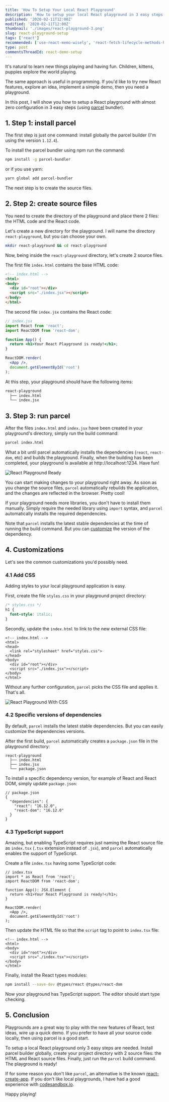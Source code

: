 ```yaml
---
title: 'How To Setup Your Local React Playground'
description: 'How to setup your local React playground in 3 easy steps: install parcel, create 2 source files, run parcel. Then... play with React!'
published: '2020-02-11T12:00Z'
modified: '2020-02-11T12:00Z'
thumbnail: './images/react-playground-3.png'
slug: react-playground-setup
tags: ['react']
recommended: ['use-react-memo-wisely', 'react-fetch-lifecycle-methods-hooks-suspense']
type: post
commentsThreadId: react-demo-setup
---
```


It's natural to learn new things playing and having fun. Children, kittens, puppies explore the world playing.  

The same approach is useful in programming. If you'd like to try new React features, explore an idea, implement a simple demo, then you need a playground.  

In this post, I will show you how to setup a React playground with almost zero configuration in 3 easy steps (using [parcel](https://parceljs.org/) bundler).  

## 1. Step 1: install parcel

The first step is just one command: install globally the parcel builder (I'm using the version `1.12.4`).  

To install the parcel bundler using npm run the command:

```bash
npm install -g parcel-bundler
```

or if you use yarn:

```bash
yarn global add parcel-bundler
```

The next step is to create the source files.  

## 2. Step 2: create source files

You need to create the directory of the playground and place there 2 files: the HTML code and the React code.  

Let's create a new directory for the playground. I will name the directory `react-playground`, but you can choose your own.

```bash
mkdir react-playground && cd react-playground
```

Now, being inside the `react-playground` directory, let's create 2 source files.  

The first file `index.html` contains the base HTML code:

```html
<!-- index.html -->
<html>
<body>
  <div id="root"></div>
  <script src="./index.jsx"></script>
</body>
</html>
```

The second file `index.jsx` contains the React code:

```jsx
// index.jsx
import React from 'react';
import ReactDOM from 'react-dom';

function App() {
  return <h1>Your React Playground is ready!</h1>;
}

ReactDOM.render(
  <App />,
  document.getElementById('root')
);
```

At this step, your playground should have the following items:

```html
react-playground
  ├── index.html
  └── index.jsx
```

## 3. Step 3: run parcel

After the files `index.html` and `index.jsx` have been created in your playground's directory, simply run the build command:

```bash
parcel index.html
```

What a bit until parcel automatically installs the dependencies (`react`, `react-dom`, etc) and builds the playground. Finally, when the building has been completed, your playground is available at http://localhost:1234. Have fun!

![React Playground Ready](./images/playground.png)

You can start making changes to your playground right away. As soon as you change the source files, `parcel` automatically rebuilds the application, and the changes are reflected in the browser. Pretty cool!

If your playground needs more libraries, you don't have to install them manually. Simply require the needed library using `import` syntax, and `parcel` automatically installs the required dependencies.  

Note that `parcel` installs the latest stable dependencies at the time of running the build command. But you can [customize](#42-specific-versions-of-dependencies) the version of the dependency.  

## 4. Customizations

Let's see the common customizations you'd possibly need.

### 4.1 Add CSS

Adding styles to your local playground application is easy.  

First, create the file `styles.css` in your playground project directory:

```css
/* styles.css */
h1 {
  font-style: italic;
}
```

Secondly, update the `index.html` to link to the new external CSS file:

```html{3-5}
<!-- index.html -->
<html>
<head>
  <link rel="stylesheet" href="styles.css">
</head>
<body>
  <div id="root"></div>
  <script src="./index.jsx"></script>
</body>
</html>
```

Without any further configuration, `parcel` picks the CSS file and applies it. That's all.

![React Playground With CSS](./images/playground-css.png)

### 4.2 Specific versions of dependencies

By default, `parcel` installs the latest stable dependencies. But you can easily customize the dependencies versions.  

After the first build, `parcel` automatically creates a `package.json` file in the playground directory: 

```html{4}
react-playground
  ├── index.html
  ├── index.jsx
  └── package.json
```

To install a specific dependency version, for example of React and React DOM, simply update `package.json`:

```json{4-5}
// package.json
{
  "dependencies": {
    "react": "16.12.0",
    "react-dom": "16.12.0"
  }
}
```

### 4.3 TypeScript support

Amazing, but enabling TypeScript requires just naming the React source file as `index.tsx` (`.tsx` extension instead of `.jsx`), and `parcel` automatically enables the support of TypeScript.  

Create a file `index.tsx` having some TypeScript code:

```tsx
// index.tsx
import * as React from 'react';
import ReactDOM from 'react-dom';

function App(): JSX.Element {
  return <h1>Your React Playground is ready!</h1>;
}

ReactDOM.render(
  <App />,
  document.getElementById('root')
);
```

Then update the HTML file so that the `script` tag to point to `index.tsx` file:

```html{5}
<!-- index.html -->
<html>
<body>
  <div id="root"></div>
  <script src="./index.tsx"></script>
</body>
</html>
```

Finally, install the React types modules:

```bash
npm install --save-dev @types/react @types/react-dom
```

Now your playground has TypeScript support. The editor should start type checking.  

## 5. Conclusion

Playgrounds are a great way to play with the new features of React, test ideas, wire up a quick demo. If you prefer to have all your source code locally, then using parcel is a good start.  

To setup a local React playground only 3 easy steps are needed. Install parcel builder globally, create your project directory with 2 source files: the HTML and React source files. Finally, just run the `parcel` build command. The playground is ready!

If for some reason you don't like `parcel`, an alternative is the known [react-create-app](https://github.com/facebook/create-react-app). If you don't like local playgrounds, I have had a good experience with [codesandbox.io](https://codesandbox.io/).  

Happy playing!